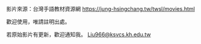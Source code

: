 影片來源：台灣手語教材資源網 https://jung-hsingchang.tw/twsl/movies.html

歡迎使用，唯請註明出處。

若原始影片有更新，歡迎通知我。
Liu966@ksvcs.kh.edu.tw
